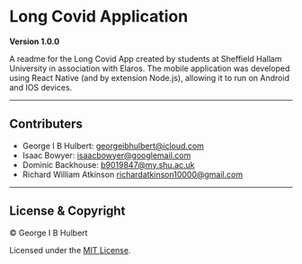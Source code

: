 # Long Covid Application

**Version 1.0.0**

A readme for the Long Covid App created by students at Sheffield Hallam University in association with Elaros. The mobile application was developed using React Native (and by extension Node.js), allowing it to run on Android and IOS devices.

---

## Contributers

- George I B Hulbert: <georgeibhulbert@icloud.com>
- Isaac Bowyer: <isaacbowyer@googlemail.com>
- Dominic Backhouse: <b9019847@my.shu.ac.uk>
- Richard William Atkinson richardatkinson10000@gmail.com
---

## License & Copyright

© George I B Hulbert

Licensed under the [MIT License](LICENSE).
